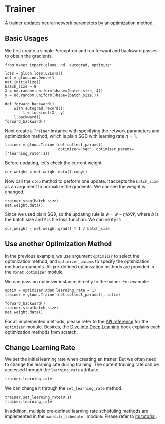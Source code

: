 # Trainer

A trainer updates neural network parameters by an optimization
method.

## Basic Usages

We first create a simple Perceptron and run forward and
backward passes to obtain the gradients.

```{.python .input}
from mxnet import gluon, nd, autograd, optimizer

loss = gluon.loss.L2Loss()
net = gluon.nn.Dense(1)
net.initialize()
batch_size = 8
X = nd.random.uniform(shape=(batch_size, 4))
y = nd.random.uniform(shape=(batch_size,))

def forward_backward():
    with autograd.record():
        l = loss(net(X), y)
    l.backward()
forward_backward()
```

Next create a `Trainer` instance with specifying the network parameters and
optimization method, which is plain SGD with learning rate $\eta=1$.

```{.python .input}
trainer = gluon.Trainer(net.collect_params(),
                        optimizer='sgd', optimizer_params={'learning_rate':1})
```

Before updating, let's check the current weight.

```{.python .input}
cur_weight = net.weight.data().copy()
```

Now call the `step` method to perform one update. It accepts the `batch_size` as
an argument to normalize the gradients. We can see the weight is changed.

```{.python .input}
trainer.step(batch_size)
net.weight.data()
```

Since we used plain SGD, so the updating rule is $w = w - \eta/b \nabla \ell$,
where $b$ is the batch size and $\ell$ is the loss function. We can verify it:

```{.python .input}
cur_weight - net.weight.grad() * 1 / batch_size
```

## Use another Optimization Method

In the previous example, we use argument
`optimizer` to select the optimization method, and `optimizer_params` to specify
the optimization method arguments. All pre-defined optimization methods are
provided in the `mxnet.optimizer` module.

We can pass an optimizer instance directly to the trainer. For example:

```{.python .input}
optim = optimizer.Adam(learning_rate = 1)
trainer = gluon.Trainer(net.collect_params(), optim)

```

```{.python .input}
forward_backward()
trainer.step(batch_size)
net.weight.data()
```

For all implemented methods, please refer to the
[API reference](http://beta.mxnet.io/api/gluon-related/mxnet.optimizer.html) for
the `optimizer` module. Besides, the
[Dive into Deep Learning](http://en.diveintodeeplearning.org/chapter_optimization/index.html)
book explains each optimization methods from scratch.

## Change Learning Rate
We set the initial learning rate when creating an trainer. But we often need to
change the learning rate during training. The current training rate can be
accessed through the `learning_rate` attribute.

```{.python .input}
trainer.learning_rate
```

We can change it through the `set_learning_rate` method.

```{.python .input}
trainer.set_learning_rate(0.1)
trainer.learning_rate
```

In addition, multiple pre-defined learning rate scheduling methods are
implemented in the `mxnet.lr_scheduler` module. Please refer to [its
tutorial](../lr_scheduler.md).

